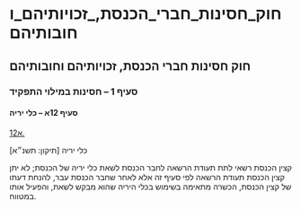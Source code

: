 # חוק_חסינות_חברי_הכנסת,_זכויותיהם_וחובותיהם

## חוק חסינות חברי הכנסת, זכויותיהם וחובותיהם

### סעיף 1 – חסינות במילוי התפקיד

#### סעיף 12א – כלי יריה

[12א.](https://he.wikisource.org/wiki/חוק_חסינות_חברי_הכנסת,_זכויותיהם_וחובותיהם#s_yp_12_)

כלי יריה [תיקון: תשנ״א]

קצין הכנסת רשאי לתת תעודת הרשאה לחבר הכנסת לשאת כלי יריה של הכנסת; לא יתן קצין הכנסת תעודת הרשאה לפי סעיף זה אלא לאחר שחבר הכנסת עבר, להנחת דעתו של קצין הכנסת, הכשרה מתאימה בשימוש בכלי היריה שהוא מבקש לשאת, והפעיל אותו במטווח.